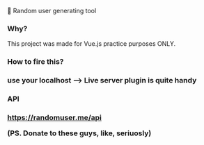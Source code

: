 📡 Random user generating tool

<h3>Why?</h3>
This project was made for Vue.js practice purposes ONLY.

<h3>How to fire this?<h3>
  
use your localhost --> Live server plugin is quite handy

<h3>API<h3>

https://randomuser.me/api

(PS. Donate to these guys, like, seriuosly)




